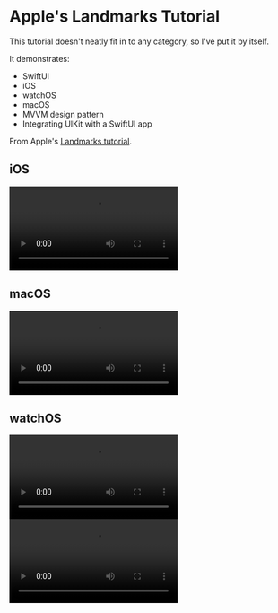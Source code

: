 # Apple's Landmarks Tutorial

This tutorial doesn't neatly fit in to any category, so I've put it by itself. 

It demonstrates: 

* SwiftUI 
* iOS 
* watchOS
* macOS 
* MVVM design pattern
* Integrating UIKit with a SwiftUI app


From Apple's <a href="https://developer.apple.com/tutorials/swiftui">Landmarks tutorial</a>.

## iOS 
![](iOSLandmarks.mov)

## macOS
![](MacLandmarks.mov)

## watchOS
![](watchOSLandmarks.mov)           ![](watchOSLandmarksNotification.mov)
